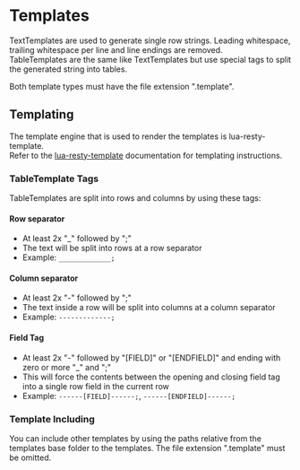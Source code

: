 Templates
=========

TextTemplates are used to generate single row strings. Leading whitespace, trailing whitespace per line and line endings are removed. <br />
TableTemplates are the same like TextTemplates but use special tags to split the generated string into tables.

Both template types must have the file extension ".template".


Templating
----------

The template engine that is used to render the templates is lua-resty-template. <br/>
Refer to the [lua-resty-template](https://github.com/bungle/lua-resty-template) documentation for templating instructions.


### TableTemplate Tags ###

TableTemplates are split into rows and columns by using these tags:


#### Row separator ####

* At least 2x "_" followed by ";"
* The text will be split into rows at a row separator
* Example: `_____________;`

#### Column separator ####

* At least 2x "-" followed by ";"
* The text inside a row will be split into columns at a column separator
* Example: `-------------;`

#### Field Tag ####

* At least 2x "-" followed by "[FIELD]" or "[ENDFIELD]" and ending with zero or more "_" and ";"
* This will force the contents between the opening and closing field tag into a single row field in the current row
* Example: `------[FIELD]------;`, `------[ENDFIELD]------;`


### Template Including ###

You can include other templates by using the paths relative from the templates base folder to the templates.
The file extension ".template" must be omitted.

